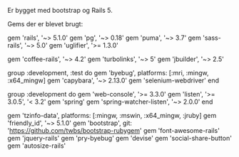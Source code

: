 

Er bygget med bootstrap og Rails 5.

Gems der er blevet brugt: 

gem 'rails', '~> 5.1.0'
gem 'pg', '~> 0.18'
gem 'puma', '~> 3.7'
gem 'sass-rails', '~> 5.0'
gem 'uglifier', '>= 1.3.0'

gem 'coffee-rails', '~> 4.2'
gem 'turbolinks', '~> 5'
gem 'jbuilder', '~> 2.5'


group :development, :test do
  gem 'byebug', platforms: [:mri, :mingw, :x64_mingw]
  gem 'capybara', '~> 2.13.0'
  gem 'selenium-webdriver'
end

group :development do
  gem 'web-console', '>= 3.3.0'
  gem 'listen', '>= 3.0.5', '< 3.2'
  gem 'spring'
  gem 'spring-watcher-listen', '~> 2.0.0'
end

gem 'tzinfo-data', platforms: [:mingw, :mswin, :x64_mingw, :jruby]
gem 'friendly_id', '~> 5.1.0'
gem 'bootstrap', git: 'https://github.com/twbs/bootstrap-rubygem'
gem 'font-awesome-rails'
gem 'jquery-rails'
gem 'pry-byebug'
gem 'devise'
gem 'social-share-button'
gem 'autosize-rails'

